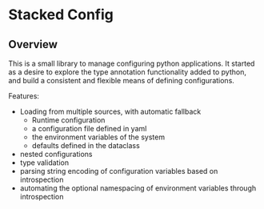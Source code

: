 # Stacked Config

## Overview

This is a small library to manage configuring python applications. It started as a desire to explore the type annotation
functionality added to python, and build a consistent and flexible means of defining configurations.

Features:
- Loading from multiple sources, with automatic fallback
  - Runtime configuration
  - a configuration file defined in yaml
  - the environment variables of the system
  - defaults defined in the dataclass
- nested configurations
- type validation
- parsing string encoding of configuration variables based on introspection
- automating the optional namespacing of environment variables through introspection
